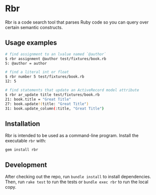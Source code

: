 # Rbr

Rbr is a code search tool that parses Ruby code so you can query over certain semantic
constructs.

## Usage examples

```sh
# find assignment to an lvalue named `@author`
$ rbr assignment @author test/fixtures/book.rb
5: @author = author

# find a literal int or float
$ rbr number 5 test/fixtures/book.rb
12: 5

# find statements that update an ActiveRecord model attribute
$ rbr ar_update title test/fixtures/book.rb
21: book.title = "Great Title"
27: book.update!(title: "Great Title")
31: book.update_column(:title, "Great Title")
```

## Installation

Rbr is intended to be used as a command-line program. Install the executable `rbr`
with:

```
gem install rbr
```

## Development

After checking out the repo, run `bundle install` to install dependencies. Then,
run `rake test` to run the tests or `bundle exec rbr` to run the local copy.
